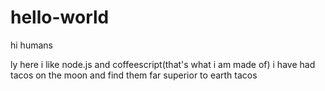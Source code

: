 # hello-world

hi humans 

ly here i like node.js and coffeescript(that's what i am made of)
i have had tacos on the moon and find them far superior to earth tacos
